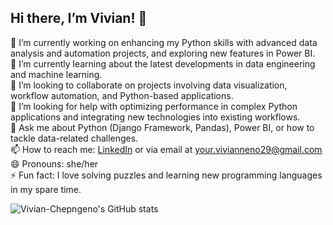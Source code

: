 ## Hi there, I’m Vivian! 👋

🔭 I’m currently working on enhancing my Python skills with advanced data analysis and automation projects, and exploring new features in Power BI.  
🌱 I’m currently learning about the latest developments in data engineering and machine learning.  
👯 I’m looking to collaborate on projects involving data visualization, workflow automation, and Python-based applications.  
🤔 I’m looking for help with optimizing performance in complex Python applications and integrating new technologies into existing workflows.  
💬 Ask me about Python (Django Framework, Pandas), Power BI, or how to tackle data-related challenges.  
📫 How to reach me: [LinkedIn](https://www.linkedin.com/in/vivian-chepngeno/) or via email at your.vivianneno29@gmail.com  
😄 Pronouns: she/her  
⚡ Fun fact: I love solving puzzles and learning new programming languages in my spare time.

![Vivian-Chepngeno's GitHub stats](https://github-readme-stats.vercel.app/api?username=Vivian-Chepngeno&show_icons=true&count_private=true&hide=prs&hide_title=true&theme=radical)
